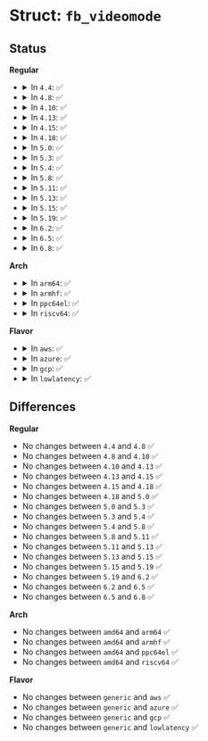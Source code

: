 # Struct: <code>fb_videomode</code>

## Status
<b>Regular</b>
<ul>
<li>
<details>
<summary>In <code>4.4</code>: ✅</summary>

```c
struct fb_videomode {
    const char *name;
    u32 refresh;
    u32 xres;
    u32 yres;
    u32 pixclock;
    u32 left_margin;
    u32 right_margin;
    u32 upper_margin;
    u32 lower_margin;
    u32 hsync_len;
    u32 vsync_len;
    u32 sync;
    u32 vmode;
    u32 flag;
};
```
</details>
</li>
<li>
<details>
<summary>In <code>4.8</code>: ✅</summary>

```c
struct fb_videomode {
    const char *name;
    u32 refresh;
    u32 xres;
    u32 yres;
    u32 pixclock;
    u32 left_margin;
    u32 right_margin;
    u32 upper_margin;
    u32 lower_margin;
    u32 hsync_len;
    u32 vsync_len;
    u32 sync;
    u32 vmode;
    u32 flag;
};
```
</details>
</li>
<li>
<details>
<summary>In <code>4.10</code>: ✅</summary>

```c
struct fb_videomode {
    const char *name;
    u32 refresh;
    u32 xres;
    u32 yres;
    u32 pixclock;
    u32 left_margin;
    u32 right_margin;
    u32 upper_margin;
    u32 lower_margin;
    u32 hsync_len;
    u32 vsync_len;
    u32 sync;
    u32 vmode;
    u32 flag;
};
```
</details>
</li>
<li>
<details>
<summary>In <code>4.13</code>: ✅</summary>

```c
struct fb_videomode {
    const char *name;
    u32 refresh;
    u32 xres;
    u32 yres;
    u32 pixclock;
    u32 left_margin;
    u32 right_margin;
    u32 upper_margin;
    u32 lower_margin;
    u32 hsync_len;
    u32 vsync_len;
    u32 sync;
    u32 vmode;
    u32 flag;
};
```
</details>
</li>
<li>
<details>
<summary>In <code>4.15</code>: ✅</summary>

```c
struct fb_videomode {
    const char *name;
    u32 refresh;
    u32 xres;
    u32 yres;
    u32 pixclock;
    u32 left_margin;
    u32 right_margin;
    u32 upper_margin;
    u32 lower_margin;
    u32 hsync_len;
    u32 vsync_len;
    u32 sync;
    u32 vmode;
    u32 flag;
};
```
</details>
</li>
<li>
<details>
<summary>In <code>4.18</code>: ✅</summary>

```c
struct fb_videomode {
    const char *name;
    u32 refresh;
    u32 xres;
    u32 yres;
    u32 pixclock;
    u32 left_margin;
    u32 right_margin;
    u32 upper_margin;
    u32 lower_margin;
    u32 hsync_len;
    u32 vsync_len;
    u32 sync;
    u32 vmode;
    u32 flag;
};
```
</details>
</li>
<li>
<details>
<summary>In <code>5.0</code>: ✅</summary>

```c
struct fb_videomode {
    const char *name;
    u32 refresh;
    u32 xres;
    u32 yres;
    u32 pixclock;
    u32 left_margin;
    u32 right_margin;
    u32 upper_margin;
    u32 lower_margin;
    u32 hsync_len;
    u32 vsync_len;
    u32 sync;
    u32 vmode;
    u32 flag;
};
```
</details>
</li>
<li>
<details>
<summary>In <code>5.3</code>: ✅</summary>

```c
struct fb_videomode {
    const char *name;
    u32 refresh;
    u32 xres;
    u32 yres;
    u32 pixclock;
    u32 left_margin;
    u32 right_margin;
    u32 upper_margin;
    u32 lower_margin;
    u32 hsync_len;
    u32 vsync_len;
    u32 sync;
    u32 vmode;
    u32 flag;
};
```
</details>
</li>
<li>
<details>
<summary>In <code>5.4</code>: ✅</summary>

```c
struct fb_videomode {
    const char *name;
    u32 refresh;
    u32 xres;
    u32 yres;
    u32 pixclock;
    u32 left_margin;
    u32 right_margin;
    u32 upper_margin;
    u32 lower_margin;
    u32 hsync_len;
    u32 vsync_len;
    u32 sync;
    u32 vmode;
    u32 flag;
};
```
</details>
</li>
<li>
<details>
<summary>In <code>5.8</code>: ✅</summary>

```c
struct fb_videomode {
    const char *name;
    u32 refresh;
    u32 xres;
    u32 yres;
    u32 pixclock;
    u32 left_margin;
    u32 right_margin;
    u32 upper_margin;
    u32 lower_margin;
    u32 hsync_len;
    u32 vsync_len;
    u32 sync;
    u32 vmode;
    u32 flag;
};
```
</details>
</li>
<li>
<details>
<summary>In <code>5.11</code>: ✅</summary>

```c
struct fb_videomode {
    const char *name;
    u32 refresh;
    u32 xres;
    u32 yres;
    u32 pixclock;
    u32 left_margin;
    u32 right_margin;
    u32 upper_margin;
    u32 lower_margin;
    u32 hsync_len;
    u32 vsync_len;
    u32 sync;
    u32 vmode;
    u32 flag;
};
```
</details>
</li>
<li>
<details>
<summary>In <code>5.13</code>: ✅</summary>

```c
struct fb_videomode {
    const char *name;
    u32 refresh;
    u32 xres;
    u32 yres;
    u32 pixclock;
    u32 left_margin;
    u32 right_margin;
    u32 upper_margin;
    u32 lower_margin;
    u32 hsync_len;
    u32 vsync_len;
    u32 sync;
    u32 vmode;
    u32 flag;
};
```
</details>
</li>
<li>
<details>
<summary>In <code>5.15</code>: ✅</summary>

```c
struct fb_videomode {
    const char *name;
    u32 refresh;
    u32 xres;
    u32 yres;
    u32 pixclock;
    u32 left_margin;
    u32 right_margin;
    u32 upper_margin;
    u32 lower_margin;
    u32 hsync_len;
    u32 vsync_len;
    u32 sync;
    u32 vmode;
    u32 flag;
};
```
</details>
</li>
<li>
<details>
<summary>In <code>5.19</code>: ✅</summary>

```c
struct fb_videomode {
    const char *name;
    u32 refresh;
    u32 xres;
    u32 yres;
    u32 pixclock;
    u32 left_margin;
    u32 right_margin;
    u32 upper_margin;
    u32 lower_margin;
    u32 hsync_len;
    u32 vsync_len;
    u32 sync;
    u32 vmode;
    u32 flag;
};
```
</details>
</li>
<li>
<details>
<summary>In <code>6.2</code>: ✅</summary>

```c
struct fb_videomode {
    const char *name;
    u32 refresh;
    u32 xres;
    u32 yres;
    u32 pixclock;
    u32 left_margin;
    u32 right_margin;
    u32 upper_margin;
    u32 lower_margin;
    u32 hsync_len;
    u32 vsync_len;
    u32 sync;
    u32 vmode;
    u32 flag;
};
```
</details>
</li>
<li>
<details>
<summary>In <code>6.5</code>: ✅</summary>

```c
struct fb_videomode {
    const char *name;
    u32 refresh;
    u32 xres;
    u32 yres;
    u32 pixclock;
    u32 left_margin;
    u32 right_margin;
    u32 upper_margin;
    u32 lower_margin;
    u32 hsync_len;
    u32 vsync_len;
    u32 sync;
    u32 vmode;
    u32 flag;
};
```
</details>
</li>
<li>
<details>
<summary>In <code>6.8</code>: ✅</summary>

```c
struct fb_videomode {
    const char *name;
    u32 refresh;
    u32 xres;
    u32 yres;
    u32 pixclock;
    u32 left_margin;
    u32 right_margin;
    u32 upper_margin;
    u32 lower_margin;
    u32 hsync_len;
    u32 vsync_len;
    u32 sync;
    u32 vmode;
    u32 flag;
};
```
</details>
</li>
</ul>
<b>Arch</b>
<ul>
<li>
<details>
<summary>In <code>arm64</code>: ✅</summary>

```c
struct fb_videomode {
    const char *name;
    u32 refresh;
    u32 xres;
    u32 yres;
    u32 pixclock;
    u32 left_margin;
    u32 right_margin;
    u32 upper_margin;
    u32 lower_margin;
    u32 hsync_len;
    u32 vsync_len;
    u32 sync;
    u32 vmode;
    u32 flag;
};
```
</details>
</li>
<li>
<details>
<summary>In <code>armhf</code>: ✅</summary>

```c
struct fb_videomode {
    const char *name;
    u32 refresh;
    u32 xres;
    u32 yres;
    u32 pixclock;
    u32 left_margin;
    u32 right_margin;
    u32 upper_margin;
    u32 lower_margin;
    u32 hsync_len;
    u32 vsync_len;
    u32 sync;
    u32 vmode;
    u32 flag;
};
```
</details>
</li>
<li>
<details>
<summary>In <code>ppc64el</code>: ✅</summary>

```c
struct fb_videomode {
    const char *name;
    u32 refresh;
    u32 xres;
    u32 yres;
    u32 pixclock;
    u32 left_margin;
    u32 right_margin;
    u32 upper_margin;
    u32 lower_margin;
    u32 hsync_len;
    u32 vsync_len;
    u32 sync;
    u32 vmode;
    u32 flag;
};
```
</details>
</li>
<li>
<details>
<summary>In <code>riscv64</code>: ✅</summary>

```c
struct fb_videomode {
    const char *name;
    u32 refresh;
    u32 xres;
    u32 yres;
    u32 pixclock;
    u32 left_margin;
    u32 right_margin;
    u32 upper_margin;
    u32 lower_margin;
    u32 hsync_len;
    u32 vsync_len;
    u32 sync;
    u32 vmode;
    u32 flag;
};
```
</details>
</li>
</ul>
<b>Flavor</b>
<ul>
<li>
<details>
<summary>In <code>aws</code>: ✅</summary>

```c
struct fb_videomode {
    const char *name;
    u32 refresh;
    u32 xres;
    u32 yres;
    u32 pixclock;
    u32 left_margin;
    u32 right_margin;
    u32 upper_margin;
    u32 lower_margin;
    u32 hsync_len;
    u32 vsync_len;
    u32 sync;
    u32 vmode;
    u32 flag;
};
```
</details>
</li>
<li>
<details>
<summary>In <code>azure</code>: ✅</summary>

```c
struct fb_videomode {
    const char *name;
    u32 refresh;
    u32 xres;
    u32 yres;
    u32 pixclock;
    u32 left_margin;
    u32 right_margin;
    u32 upper_margin;
    u32 lower_margin;
    u32 hsync_len;
    u32 vsync_len;
    u32 sync;
    u32 vmode;
    u32 flag;
};
```
</details>
</li>
<li>
<details>
<summary>In <code>gcp</code>: ✅</summary>

```c
struct fb_videomode {
    const char *name;
    u32 refresh;
    u32 xres;
    u32 yres;
    u32 pixclock;
    u32 left_margin;
    u32 right_margin;
    u32 upper_margin;
    u32 lower_margin;
    u32 hsync_len;
    u32 vsync_len;
    u32 sync;
    u32 vmode;
    u32 flag;
};
```
</details>
</li>
<li>
<details>
<summary>In <code>lowlatency</code>: ✅</summary>

```c
struct fb_videomode {
    const char *name;
    u32 refresh;
    u32 xres;
    u32 yres;
    u32 pixclock;
    u32 left_margin;
    u32 right_margin;
    u32 upper_margin;
    u32 lower_margin;
    u32 hsync_len;
    u32 vsync_len;
    u32 sync;
    u32 vmode;
    u32 flag;
};
```
</details>
</li>
</ul>

## Differences
<b>Regular</b>
<ul>
<li>
No changes between <code>4.4</code> and <code>4.8</code> ✅
</li>
<li>
No changes between <code>4.8</code> and <code>4.10</code> ✅
</li>
<li>
No changes between <code>4.10</code> and <code>4.13</code> ✅
</li>
<li>
No changes between <code>4.13</code> and <code>4.15</code> ✅
</li>
<li>
No changes between <code>4.15</code> and <code>4.18</code> ✅
</li>
<li>
No changes between <code>4.18</code> and <code>5.0</code> ✅
</li>
<li>
No changes between <code>5.0</code> and <code>5.3</code> ✅
</li>
<li>
No changes between <code>5.3</code> and <code>5.4</code> ✅
</li>
<li>
No changes between <code>5.4</code> and <code>5.8</code> ✅
</li>
<li>
No changes between <code>5.8</code> and <code>5.11</code> ✅
</li>
<li>
No changes between <code>5.11</code> and <code>5.13</code> ✅
</li>
<li>
No changes between <code>5.13</code> and <code>5.15</code> ✅
</li>
<li>
No changes between <code>5.15</code> and <code>5.19</code> ✅
</li>
<li>
No changes between <code>5.19</code> and <code>6.2</code> ✅
</li>
<li>
No changes between <code>6.2</code> and <code>6.5</code> ✅
</li>
<li>
No changes between <code>6.5</code> and <code>6.8</code> ✅
</li>
</ul>
<b>Arch</b>
<ul>
<li>
No changes between <code>amd64</code> and <code>arm64</code> ✅
</li>
<li>
No changes between <code>amd64</code> and <code>armhf</code> ✅
</li>
<li>
No changes between <code>amd64</code> and <code>ppc64el</code> ✅
</li>
<li>
No changes between <code>amd64</code> and <code>riscv64</code> ✅
</li>
</ul>
<b>Flavor</b>
<ul>
<li>
No changes between <code>generic</code> and <code>aws</code> ✅
</li>
<li>
No changes between <code>generic</code> and <code>azure</code> ✅
</li>
<li>
No changes between <code>generic</code> and <code>gcp</code> ✅
</li>
<li>
No changes between <code>generic</code> and <code>lowlatency</code> ✅
</li>
</ul>
